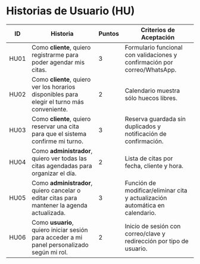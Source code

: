# Historias de Usuario (HU)

| **ID** | **Historia**                                                                                  | **Puntos** | **Criterios de Aceptación**                                                         |
| ------ | --------------------------------------------------------------------------------------------- | ---------- | ----------------------------------------------------------------------------------- |
| HU01   | Como **cliente**, quiero registrarme para poder agendar mis citas.                            | 3          | Formulario funcional con validaciones y confirmación por correo/WhatsApp.          |
| HU02   | Como **cliente**, quiero ver los horarios disponibles para elegir el turno más conveniente.    | 2          | Calendario muestra sólo huecos libres.                                             |
| HU03   | Como **cliente**, quiero reservar una cita para que el sistema confirme mi turno.             | 3          | Reserva guardada sin duplicados y notificación de confirmación.                    |
| HU04   | Como **administrador**, quiero ver todas las citas agendadas para organizar el día.           | 2          | Lista de citas por fecha, cliente y hora.                                          |
| HU05   | Como **administrador**, quiero cancelar o editar citas para mantener la agenda actualizada.   | 3          | Función de modificar/eliminar cita y actualización automática en calendario.       |
| HU06   | Como **usuario**, quiero iniciar sesión para acceder a mi panel personalizado según mi rol.   | 2          | Inicio de sesión con correo/clave y redirección por tipo de usuario.               |
